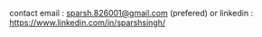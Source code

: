 contact
email : sparsh.826001@gmail.com (prefered)
or linkedin : https://www.linkedin.com/in/sparshsingh/
